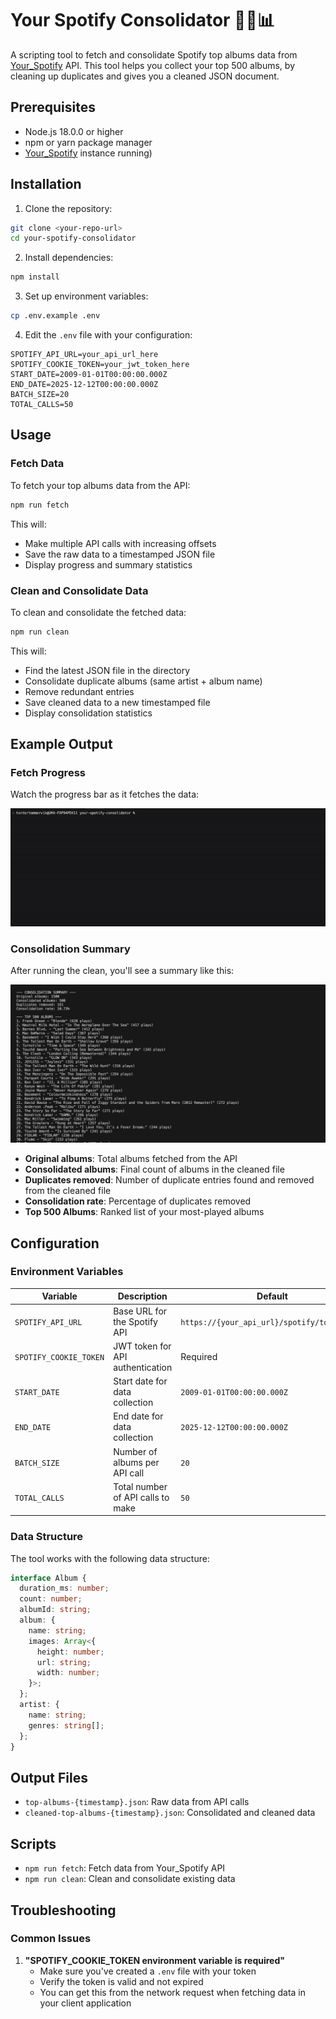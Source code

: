 # Your Spotify Consolidator 🧹🔄📊

A scripting tool to fetch and consolidate Spotify top albums data from [Your_Spotify](https://github.com/Yooooomi/your_spotify) API. This tool helps you collect your top 500 albums, by cleaning up duplicates and gives you a cleaned JSON document.

## Prerequisites

- Node.js 18.0.0 or higher
- npm or yarn package manager
- [Your_Spotify](https://github.com/Yooooomi/your_spotify) instance running)


## Installation

1. Clone the repository:
```bash
git clone <your-repo-url>
cd your-spotify-consolidator
```

2. Install dependencies:
```bash
npm install
```

3. Set up environment variables:
```bash
cp .env.example .env
```

4. Edit the `.env` file with your configuration:
```env
SPOTIFY_API_URL=your_api_url_here
SPOTIFY_COOKIE_TOKEN=your_jwt_token_here
START_DATE=2009-01-01T00:00:00.000Z
END_DATE=2025-12-12T00:00:00.000Z
BATCH_SIZE=20
TOTAL_CALLS=50
```

## Usage

### Fetch Data
To fetch your top albums data from the API:
```bash
npm run fetch
```

This will:
- Make multiple API calls with increasing offsets
- Save the raw data to a timestamped JSON file
- Display progress and summary statistics

### Clean and Consolidate Data
To clean and consolidate the fetched data:
```bash
npm run clean
```

This will:
- Find the latest JSON file in the directory
- Consolidate duplicate albums (same artist + album name)
- Remove redundant entries
- Save cleaned data to a new timestamped file
- Display consolidation statistics

## Example Output

### Fetch Progress
Watch the progress bar as it fetches the data:

![Fetch Progress Animation](docs/fetch-summary.gif)

### Consolidation Summary
After running the clean, you'll see a summary like this:

![Consolidation Summary](docs/consolidation-summary.png)

- **Original albums**: Total albums fetched from the API
- **Consolidated albums**: Final count of albums in the cleaned file
- **Duplicates removed**: Number of duplicate entries found and removed from the cleaned file
- **Consolidation rate**: Percentage of duplicates removed
- **Top 500 Albums**: Ranked list of your most-played albums

## Configuration

### Environment Variables

| Variable | Description | Default |
|----------|-------------|---------|
| `SPOTIFY_API_URL` | Base URL for the Spotify API | `https://{your_api_url}/spotify/top/albums` |
| `SPOTIFY_COOKIE_TOKEN` | JWT token for API authentication | Required |
| `START_DATE` | Start date for data collection | `2009-01-01T00:00:00.000Z` |
| `END_DATE` | End date for data collection | `2025-12-12T00:00:00.000Z` |
| `BATCH_SIZE` | Number of albums per API call | `20` |
| `TOTAL_CALLS` | Total number of API calls to make | `50` |

### Data Structure

The tool works with the following data structure:

```typescript
interface Album {
  duration_ms: number;
  count: number;
  albumId: string;
  album: {
    name: string;
    images: Array<{
      height: number;
      url: string;
      width: number;
    }>;
  };
  artist: {
    name: string;
    genres: string[];
  };
}
```

## Output Files

- `top-albums-{timestamp}.json`: Raw data from API calls
- `cleaned-top-albums-{timestamp}.json`: Consolidated and cleaned data

## Scripts

- `npm run fetch`: Fetch data from Your_Spotify API 
- `npm run clean`: Clean and consolidate existing data

## Troubleshooting

### Common Issues

1. **"SPOTIFY_COOKIE_TOKEN environment variable is required"**
   - Make sure you've created a `.env` file with your token
   - Verify the token is valid and not expired
   - You can get this from the network request when fetching data in your client application
